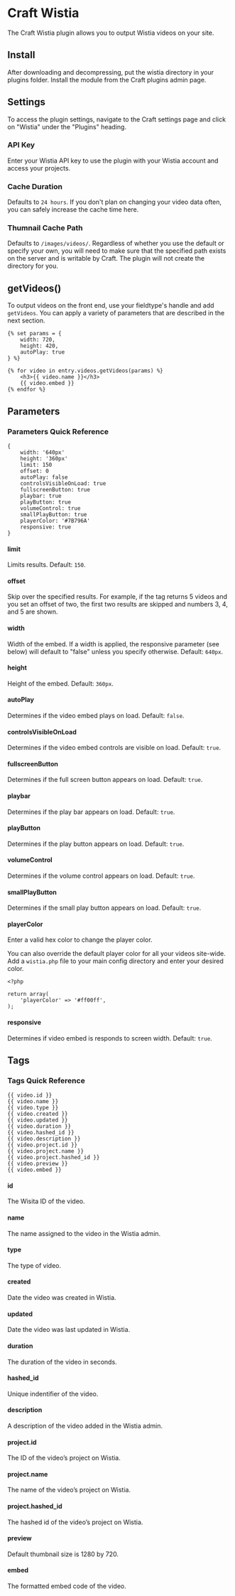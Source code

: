 # Craft Wistia
The Craft Wistia plugin allows you to output Wistia videos on your site.

## Install
After downloading and decompressing, put the wistia directory in your plugins folder. Install the module from the Craft plugins admin page.

## Settings
To access the plugin settings, navigate to the Craft settings page and click on "Wistia" under the "Plugins" heading.

### API Key
Enter your Wistia API key to use the plugin with your Wistia account and access your projects.

### Cache Duration
Defaults to `24 hours`. If you don't plan on changing your video data often, you can safely increase the cache time here.

### Thumnail Cache Path
Defaults to `/images/videos/`. Regardless of whether you use the default or specify your own, you will need to make sure that the specified path exists on the server and is writable by Craft. The plugin will not create the directory for you.

## getVideos()
To output videos on the front end, use your fieldtype's handle and add `getVideos`. You can apply a variety of parameters that are described in the next section.

```
{% set params = {
    width: 720,
    height: 420,
    autoPlay: true
} %}

{% for video in entry.videos.getVideos(params) %}
    <h3>{{ video.name }}</h3>
    {{ video.embed }}
{% endfor %}
```
## Parameters

### Parameters Quick Reference

```
{
	width: '640px'
	height: '360px'
	limit: 150
	offset: 0
	autoPlay: false
	controlsVisibleOnLoad: true
	fullscreenButton: true
	playbar: true
	playButton: true
	volumeControl: true
	smallPlayButton: true
	playerColor: '#7B796A'
	responsive: true
}
```
#### limit
Limits results. Default: `150`.

#### offset
Skip over the specified results. For example, if the tag returns 5 videos and you set an offset of two, the first two results are skipped and numbers 3, 4, and 5 are shown.

#### width
Width of the embed. If a width is applied, the responsive parameter (see below) will default to "false" unless you specify otherwise. Default: `640px`.

#### height
Height of the embed. Default: `360px`.

#### autoPlay
Determines if the video embed plays on load. Default: `false`.

#### controlsVisibleOnLoad
Determines if the video embed controls are visible on load. Default: `true`.

#### fullscreenButton
Determines if the full screen button appears on load. Default: `true`.

#### playbar
Determines if the play bar appears on load. Default: `true`.

#### playButton
Determines if the play button appears on load. Default: `true`.

#### volumeControl
Determines if the volume control appears on load. Default: `true`.

#### smallPlayButton
Determines if the small play button appears on load. Default: `true`.

#### playerColor
Enter a valid hex color to change the player color.

You can also override the default player color for all your videos site-wide. Add a `wistia.php` file to your main config directory and enter your desired color.

```
<?php

return array(
	'playerColor' => '#ff00ff',
);
```

#### responsive
Determines if video embed is responds to screen width. Default: `true`.

## Tags

### Tags Quick Reference

```
{{ video.id }}
{{ video.name }}
{{ video.type }}
{{ video.created }}
{{ video.updated }}
{{ video.duration }}
{{ video.hashed_id }}
{{ video.description }}
{{ video.project.id }}
{{ video.project.name }}
{{ video.project.hashed_id }}
{{ video.preview }}
{{ video.embed }}
```

#### id
The Wisita ID of the video.

#### name
The name assigned to the video in the Wistia admin.

#### type
The type of video.

#### created
Date the video was created in Wistia.

#### updated
Date the video was last updated in Wistia.

#### duration
The duration of the video in seconds.

#### hashed_id
Unique indentifier of the video.

#### description
A description of the video added in the Wistia admin.

#### project.id
The ID of the video’s project on Wistia.

#### project.name
The name of the video’s project on Wistia.

#### project.hashed_id
The hashed id of the video’s project on Wistia.

#### preview
Default thumbnail size is 1280 by 720.

#### embed
The formatted embed code of the video.